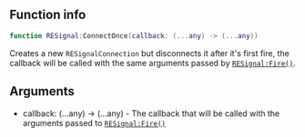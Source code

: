 ## Function info
```lua
function RESignal:ConnectOnce(callback: (...any) -> (...any))
```

Creates a new ``RESignalConnection`` but disconnects it after it's first fire, the callback will be called with the same arguments passed by [``RESignal:Fire()``](func_Fire.md).

## Arguments
- callback: (...any) -> (...any) - The callback that will be called with the arguments passed to [``RESignal:Fire()``](func_Fire.md)